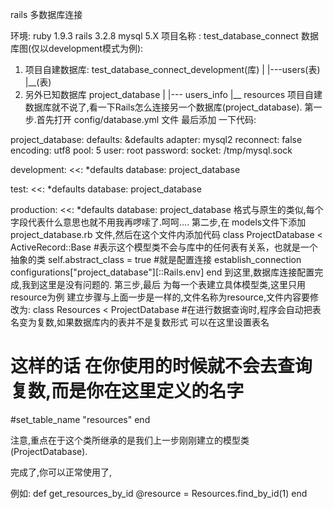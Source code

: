 rails 多数据库连接

环境: ruby 1.9.3 rails 3.2.8  mysql 5.X
项目名称 : test_database_connect
数据库图(仅以development模式为例):
  1) 项目自建数据库:
 	test_database_connect_development(库)
		|
		|---users(表)
		|__(表)
   2) 另外已知数据库
	project_database
		|
		|--- users_info
		|__ resources
项目自建数据库就不说了,看一下Rails怎么连接另一个数据库(project_database).
第一步.首先打开 config/database.yml 文件
最后添加 一下代码:

project_database:
  defaults: &defaults
    adapter: mysql2
    reconnect: false
    encoding: utf8
    pool: 5
    user: root
    password:
    socket: /tmp/mysql.sock
    
  development:
    <<: *defaults
    database: project_database
    
  test:
    <<: *defaults
    database: project_database
  
  production:
    <<: *defaults
    database: project_database
格式与原生的类似,每个字段代表什么意思也就不用我再啰嗦了.呵呵….
第二步,在 models文件下添加 project_database.rb 文件,然后在这个文件内添加代码
class ProjectDatabase < ActiveRecord::Base
#表示这个模型类不会与库中的任何表有关系，也就是一个抽象的类
  self.abstract_class = true
#就是配置连接
  establish_connection configurations["project_database"][::Rails.env]
end
到这里,数据库连接配置完成,我到这里是没有问题的.
第三步,最后 为每一个表建立具体模型类,这里只用resource为例
 建立步骤与上面一步是一样的,文件名称为resource,文件内容要修改为:
class Resources < ProjectDatabase
 #在进行数据查询时,程序会自动把表名变为复数,如果数据库内的表并不是复数形式 可以在这里设置表名
  # 这样的话 在你使用的时候就不会去查询复数,而是你在这里定义的名字
  #set_table_name "resources"
end

注意,重点在于这个类所继承的是我们上一步刚刚建立的模型类(ProjectDatabase).

完成了,你可以正常使用了,

例如:
def get_resources_by_id
	@resource = Resources.find_by_id(1)
end
